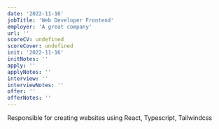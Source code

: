 ```yaml
---
date: '2022-11-16'
jobTitle: 'Web Developer Frontend'
employer: 'A great company'
url: ''
scoreCV: undefined
scoreCover: undefined
init: '2022-11-16'
initNotes: ''
apply: ''
applyNotes: ''
interview: ''
interviewNotes: ''
offer: ''
offerNotes: ''
---
```


Responsible for creating websites using React, Typescript, Tailwindcss
